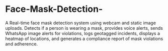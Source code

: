 # Face-Mask-Detection-
 A Real-time face mask detection system using webcam and static image uploads. Detects if a person is wearing a mask, provides voice alerts, sends WhatsApp image alerts for violations, logs geotagged incidents, displays a heatmap of locations, and generates a compliance report of mask violations and adherence.
